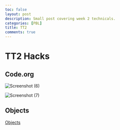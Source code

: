 ```yaml
---
toc: false
layout: post
description: Small post covering week 2 technicals.
categories: [PBL]
title: TT2
comments: true
---
```

# TT2 Hacks

## Code.org 

![Screenshot (6)](https://user-images.githubusercontent.com/89223461/188698195-676d226d-b49c-47b4-84b0-82937185b3ac.png)

![Screenshot (7)](https://user-images.githubusercontent.com/89223461/188698213-de955ef5-b14d-4646-a613-4884c45828fc.png)

## Objects

[Objects](https://gabrielboudreau.github.io/CSPAT1/2022/09/01/objects.html)
